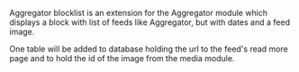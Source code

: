 Aggregator blocklist is an extension for the Aggregator module
which displays a block with list of feeds like Aggregator, 
but with dates and a feed image.

One table will be added to database holding the url to the feed's read more page and
to hold the id of the image from the media module.